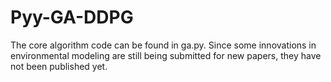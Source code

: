 # Pyy-GA-DDPG
The core algorithm code can be found in ga.py. Since some innovations in environmental modeling are still being submitted for new papers, they have not been published yet.
